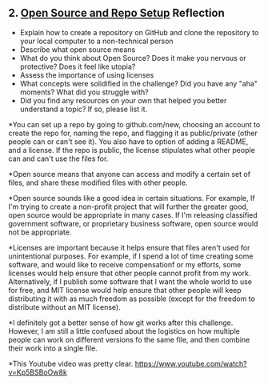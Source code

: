 ## 2. [Open Source and Repo Setup](2_set_up_repo/readme.md) Reflection

* Explain how to create a repository on GitHub and clone the repository to your local computer to a non-technical person
* Describe what open source means
* What do you think about Open Source? Does it make you nervous or protective? Does it feel like utopia?
* Assess the importance of using licenses
* What concepts were solidified in the challenge? Did you have any "aha" moments? What did you struggle with?
* Did you find any resources on your own that helped you better understand a topic? If so, please list it.

<!-- Add your reflection here. Remove the comment markers -->


*You can set up a repo by going to github.com/new, choosing an account to create the repo for, naming the repo, and flagging it as public/private (other people can or can't see it). You also have to option of adding a README, and a license. If the repo is public, the license stipulates what other people can and can't use the files for.

*Open source means that anyone can access and modify a certain set of files, and share these modified files with other people. 

*Open source sounds like a good idea in certain situations. For example, If I'm trying to create a non-profit project that will further the greater good, open source would be appropriate in many cases. If I'm releasing classified government software, or proprietary business software, open source would not be appropriate.

*Licenses are important because it helps ensure that files aren't used for unintentional purposes. For example, if I spend a lot of time creating some software, and would like to receive compensationf or my efforts, some licenses would help ensure that other people cannot profit from my work. Alternatively, if I publish some software that I want the whole world to use for free, and MIT license would help ensure that other people will keep distributing it with as much freedom as possible (except for the freedom to distribute without an MIT license).

*I definitely got a better sense of how git works after this challenge. However, I am still a little confused about the logistics on how multiple people can work on different versions fo the same file, and then combine their work into a single file. 

*This Youtube video was pretty clear. https://www.youtube.com/watch?v=Kp5BSBoOw8k
